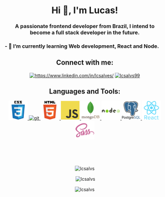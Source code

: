 <h1 align="center">Hi 👋, I'm Lucas!</h1>
<h3 align="center">A passionate frontend developer from Brazil, I intend to become a full stack developer in the future.</h3>


<h3> - 🌱 I’m currently learning Web development, React and Node.</h3>

<h2 align="center">Connect with me:</h2>
<p align="center">
<a href="https://www.linkedin.com/in/lcsalves/" target="_blank"><img align="center" src="https://raw.githubusercontent.com/rahuldkjain/github-profile-readme-generator/master/src/images/icons/Social/linked-in-alt.svg" alt="https://www.linkedin.com/in/lcsalves/" height="60" width="60" /></a> <span></span> 
 <a href="https://instagram.com/lcsalvs99" target="_blank"><img align="center" src="https://raw.githubusercontent.com/rahuldkjain/github-profile-readme-generator/master/src/images/icons/Social/instagram.svg" alt="lcsalvs99" height="60" width="60" /></a>
</p>

<h2 align="center">Languages and Tools:</h2>
<p align="center"> <a href="https://www.w3schools.com/css/" target="_blank" rel="noreferrer"> <img src="https://raw.githubusercontent.com/devicons/devicon/master/icons/css3/css3-original-wordmark.svg" alt="css3" width="60" height="60"/> </a> <a href="https://git-scm.com/" target="_blank" rel="noreferrer"> <img src="https://www.vectorlogo.zone/logos/git-scm/git-scm-icon.svg" alt="git" width="60" height="60"/> </a> <a href="https://www.w3.org/html/" target="_blank" rel="noreferrer"> <img src="https://raw.githubusercontent.com/devicons/devicon/master/icons/html5/html5-original-wordmark.svg" alt="html5" width="60" height="60"/> </a> <a href="https://developer.mozilla.org/en-US/docs/Web/JavaScript" target="_blank" rel="noreferrer"> <img src="https://raw.githubusercontent.com/devicons/devicon/master/icons/javascript/javascript-original.svg" alt="javascript" width="60" height="60"/> </a> <a href="https://www.mongodb.com/" target="_blank" rel="noreferrer"> <img src="https://raw.githubusercontent.com/devicons/devicon/master/icons/mongodb/mongodb-original-wordmark.svg" alt="mongodb" width="60" height="60"/> </a> <a href="https://nodejs.org" target="_blank" rel="noreferrer"> <img src="https://raw.githubusercontent.com/devicons/devicon/master/icons/nodejs/nodejs-original-wordmark.svg" alt="nodejs" width="60" height="60"/> </a> <a href="https://www.postgresql.org" target="_blank" rel="noreferrer"> <img src="https://raw.githubusercontent.com/devicons/devicon/master/icons/postgresql/postgresql-original-wordmark.svg" alt="postgresql" width="60" height="60"/> </a> <a href="https://reactjs.org/" target="_blank" rel="noreferrer"> <img src="https://raw.githubusercontent.com/devicons/devicon/master/icons/react/react-original-wordmark.svg" alt="react" width="60" height="60"/> </a> <a href="https://sass-lang.com" target="_blank" rel="noreferrer"> <img src="https://raw.githubusercontent.com/devicons/devicon/master/icons/sass/sass-original.svg" alt="sass" width="60" height="60"/> </a> </p> <br> <br> <br>

<p align="center"><img src="https://github-readme-stats.vercel.app/api/top-langs?username=lcsalvs&show_icons=true&locale=en&layout=compact" alt="lcsalvs" /></p>

<p align="center">&nbsp;<img align="center" src="https://github-readme-stats.vercel.app/api?username=lcsalvs&show_icons=true&locale=en" alt="lcsalvs" /></p>

<p align="center"><img align="center" src="https://github-readme-streak-stats.herokuapp.com/?user=lcsalvs&" alt="lcsalvs" /></p>
